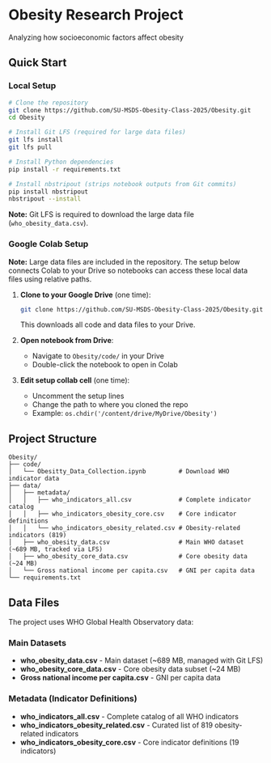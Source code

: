 # Obesity Research Project
Analyzing how socioeconomic factors affect obesity

## Quick Start

### Local Setup
```bash
# Clone the repository
git clone https://github.com/SU-MSDS-Obesity-Class-2025/Obesity.git
cd Obesity

# Install Git LFS (required for large data files)
git lfs install
git lfs pull

# Install Python dependencies
pip install -r requirements.txt

# Install nbstripout (strips notebook outputs from Git commits)
pip install nbstripout
nbstripout --install
```

**Note:** Git LFS is required to download the large data file (`who_obesity_data.csv`). 


### Google Colab Setup

**Note:** Large data files are included in the repository. The setup below connects Colab to your Drive so notebooks can access these local data files using relative paths.

1. **Clone to your Google Drive** (one time):
   ```bash
   git clone https://github.com/SU-MSDS-Obesity-Class-2025/Obesity.git
   ```
   This downloads all code and data files to your Drive.

2. **Open notebook from Drive**:
   - Navigate to `Obesity/code/` in your Drive
   - Double-click the notebook to open in Colab

3. **Edit setup collab cell** (one time):
   - Uncomment the setup lines
   - Change the path to where you cloned the repo
   - Example: `os.chdir('/content/drive/MyDrive/Obesity')`


## Project Structure

```
Obesity/
├── code/
│   └── Obesitty_Data_Collection.ipynb         # Download WHO indicator data
├── data/
│   ├── metadata/
│   │   ├── who_indicators_all.csv             # Complete indicator catalog
│   │   ├── who_indicators_obesity_core.csv    # Core indicator definitions
│   │   └── who_indicators_obesity_related.csv # Obesity-related indicators (819)
│   ├── who_obesity_data.csv                   # Main WHO dataset (~689 MB, tracked via LFS)
│   ├── who_obesity_core_data.csv              # Core obesity data (~24 MB)
│   └── Gross national income per capita.csv   # GNI per capita data
└── requirements.txt
```

## Data Files

The project uses WHO Global Health Observatory data:

### Main Datasets
- **who_obesity_data.csv** - Main dataset (~689 MB, managed with Git LFS)
- **who_obesity_core_data.csv** - Core obesity data subset (~24 MB)
- **Gross national income per capita.csv** - GNI per capita data

### Metadata (Indicator Definitions)
- **who_indicators_all.csv** - Complete catalog of all WHO indicators
- **who_indicators_obesity_related.csv** - Curated list of 819 obesity-related indicators
- **who_indicators_obesity_core.csv** - Core indicator definitions (19 indicators)



